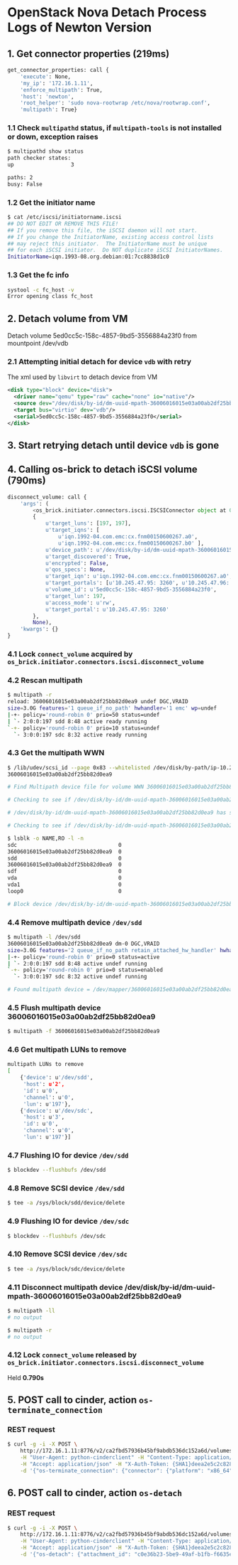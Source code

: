 # OpenStack Nova Detach Process Logs of Newton Version



## 1. Get connector properties (219ms)

```bash
get_connector_properties: call {
    'execute': None,
    'my_ip': '172.16.1.11',
    'enforce_multipath': True,
    'host': 'newton',
    'root_helper': 'sudo nova-rootwrap /etc/nova/rootwrap.conf',
    'multipath': True}
```

### 1.1 Check `multipathd` status, if `multipath-tools` is not installed or down, exception raises 

```bash
$ multipathd show status
path checker states:
up                  3

paths: 2
busy: False
```

### 1.2 Get the initiator name
```bash
$ cat /etc/iscsi/initiatorname.iscsi
## DO NOT EDIT OR REMOVE THIS FILE!
## If you remove this file, the iSCSI daemon will not start.
## If you change the InitiatorName, existing access control lists
## may reject this initiator.  The InitiatorName must be unique
## for each iSCSI initiator.  Do NOT duplicate iSCSI InitiatorNames.
InitiatorName=iqn.1993-08.org.debian:01:7cc8838d1c0
```

### 1.3 Get the fc info
```bash
systool -c fc_host -v
Error opening class fc_host
```

## 2. Detach volume from VM

Detach volume 5ed0cc5c-158c-4857-9bd5-3556884a23f0 from mountpoint /dev/vdb

### 2.1 Attempting initial detach for device `vdb` with retry
The xml used by `libvirt` to detach device from VM
```xml
<disk type="block" device="disk">
  <driver name="qemu" type="raw" cache="none" io="native"/>
  <source dev="/dev/disk/by-id/dm-uuid-mpath-36006016015e03a00ab2df25bb82d0ea9"/>
  <target bus="virtio" dev="vdb"/>
  <serial>5ed0cc5c-158c-4857-9bd5-3556884a23f0</serial>
</disk>
```

## 3. Start retrying detach until device `vdb` is gone

## 4. Calling os-brick to detach iSCSI volume (790ms)

```python
disconnect_volume: call {
    'args': (
        <os_brick.initiator.connectors.iscsi.ISCSIConnector object at 0x7fe51cd174d0>,
        {
            u'target_luns': [197, 197],
            u'target_iqns': [
                u'iqn.1992-04.com.emc:cx.fnm00150600267.a0',
                u'iqn.1992-04.com.emc:cx.fnm00150600267.b0' ],
            u'device_path': u'/dev/disk/by-id/dm-uuid-mpath-36006016015e03a00ab2df25bb82d0ea9',
            u'target_discovered': True,
            u'encrypted': False,
            u'qos_specs': None,
            u'target_iqn': u'iqn.1992-04.com.emc:cx.fnm00150600267.a0',
            u'target_portals': [u'10.245.47.95: 3260', u'10.245.47.96: 3260'],
            u'volume_id': u'5ed0cc5c-158c-4857-9bd5-3556884a23f0', 
            u'target_lun': 197,
            u'access_mode': u'rw',
            u'target_portal': u'10.245.47.95: 3260'
        },
        None),
    'kwargs': {}
}
```

### 4.1 Lock `connect_volume` acquired by `os_brick.initiator.connectors.iscsi.disconnect_volume`


### 4.2 Rescan multipath
```bash
$ multipath -r
reload: 36006016015e03a00ab2df25bb82d0ea9 undef DGC,VRAID
size=3.0G features='1 queue_if_no_path' hwhandler='1 emc' wp=undef
|-+- policy='round-robin 0' prio=50 status=undef
| `- 2:0:0:197 sdd 8:48 active ready running
`-+- policy='round-robin 0' prio=10 status=undef
  `- 3:0:0:197 sdc 8:32 active ready running
```

### 4.3 Get the multipath WWN
```bash
$ /lib/udev/scsi_id --page 0x83 --whitelisted /dev/disk/by-path/ip-10.245.47.95:3260-iscsi-iqn.1992-04.com.emc:cx.fnm00150600267.a0-lun-197
36006016015e03a00ab2df25bb82d0ea9

# Find Multipath device file for volume WWN 36006016015e03a00ab2df25bb82d0ea9

# Checking to see if /dev/disk/by-id/dm-uuid-mpath-36006016015e03a00ab2df25bb82d0ea9 exists yet.

# /dev/disk/by-id/dm-uuid-mpath-36006016015e03a00ab2df25bb82d0ea9 has shown up.

# Checking to see if /dev/disk/by-id/dm-uuid-mpath-36006016015e03a00ab2df25bb82d0ea9 is read-only.

$ lsblk -o NAME,RO -l -n
sdc                                0
36006016015e03a00ab2df25bb82d0ea9  0
sdd                                0
36006016015e03a00ab2df25bb82d0ea9  0
sdf                                0
vda                                0
vda1                               0
loop0                              0

# Block device /dev/disk/by-id/dm-uuid-mpath-36006016015e03a00ab2df25bb82d0ea9 is not read-only.

```

### 4.4 Remove multipath device `/dev/sdd`

```bash
$ multipath -l /dev/sdd
36006016015e03a00ab2df25bb82d0ea9 dm-0 DGC,VRAID
size=3.0G features='2 queue_if_no_path retain_attached_hw_handler' hwhandler='1 emc' wp=rw
|-+- policy='round-robin 0' prio=0 status=active
| `- 2:0:0:197 sdd 8:48 active undef running
`-+- policy='round-robin 0' prio=0 status=enabled
  `- 3:0:0:197 sdc 8:32 active undef running

# Found multipath device = /dev/mapper/36006016015e03a00ab2df25bb82d0ea9
```

### 4.5 Flush multipath device 36006016015e03a00ab2df25bb82d0ea9
```bash
$ multipath -f 36006016015e03a00ab2df25bb82d0ea9

```

### 4.6 Get multipath LUNs to remove
```bash
multipath LUNs to remove 
[
    {'device': u'/dev/sdd',
     'host': u'2',
     'id': u'0',
     'channel': u'0',
     'lun': u'197'},
    {'device': u'/dev/sdc',
     'host': u'3', 
     'id': u'0', 
     'channel': u'0', 
     'lun': u'197'}]
```

### 4.7 Flushing IO for device `/dev/sdd`
```bash
$ blockdev --flushbufs /dev/sdd
```

### 4.8 Remove SCSI device `/dev/sdd`
```bash
$ tee -a /sys/block/sdd/device/delete
```

### 4.9 Flushing IO for device `/dev/sdc`
```bash
$ blockdev --flushbufs /dev/sdc
```

### 4.10 Remove SCSI device `/dev/sdc`
```bash
$ tee -a /sys/block/sdc/device/delete
```

### 4.11 Disconnect multipath device /dev/disk/by-id/dm-uuid-mpath-36006016015e03a00ab2df25bb82d0ea9
```bash
$ multipath -ll
# no output

$ multipath -r
# no output
```

### 4.12 Lock `connect_volume` released by `os_brick.initiator.connectors.iscsi.disconnect_volume`

Held **0.790s**


## 5. POST call to cinder, action `os-terminate_connection`

### REST request
```bash
$ curl -g -i -X POST \
    http://172.16.1.11:8776/v2/ca2fbd57936b45bf9abdb536dc152a6d/volumes/5ed0cc5c-158c-4857-9bd5-3556884a23f0/action \
    -H "User-Agent: python-cinderclient" -H "Content-Type: application/json" \
    -H "Accept: application/json" -H "X-Auth-Token: {SHA1}deea2e5c2c82807813e48cc3ce629c6ad98c9a7a" \
    -d '{"os-terminate_connection": {"connector": {"platform": "x86_64", "host": "newton", "do_local_attach": false, "ip": "172.16.1.11", "os_type": "linux2", "multipath": true, "initiator": "iqn.1993-08.org.debian:01:7cc8838d1c0"}}}'
```

## 6. POST call to cinder, action `os-detach`

### REST request
```bash
$ curl -g -i -X POST \
    http://172.16.1.11:8776/v2/ca2fbd57936b45bf9abdb536dc152a6d/volumes/5ed0cc5c-158c-4857-9bd5-3556884a23f0/action \
    -H "User-Agent: python-cinderclient" -H "Content-Type: application/json" \
    -H "Accept: application/json" -H "X-Auth-Token: {SHA1}deea2e5c2c82807813e48cc3ce629c6ad98c9a7a" \
    -d '{"os-detach": {"attachment_id": "c0e36b23-5be9-49af-b1fb-f6635e5c186e"}}'
```
